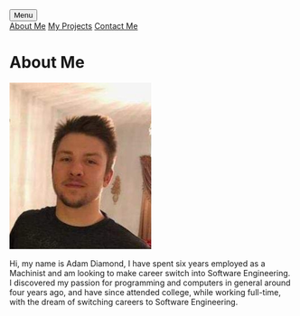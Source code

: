 <!DOCTYPE html>
<html lang="en">
<head>
    <meta charset="UTF-8">
    <title>Welcome to my ePortfolio</title>
    <link rel = "stylesheet"
          type = "text/css"
          href = "main.css" />
</head>

<div id="header_row">
    <div class="dropdown">
        <button class="projects">Menu</button>
        <div class="dropdown-content">
            <a href="https://github.com/diamondadam/DataCollectionServer">About Me</a>
            <a href="https://github.com/diamondadam/CustomTool">My Projects</a>
            <a href="https://github.com/diamondadam/DataAnalysis">Contact Me</a>
        </div>
    </div>
</div>

<h1>About Me</h1>




<body>
<img src="20200404_200651.jpg" alt="Personal Photo">
<p id="aboutMeParagraph"> Hi, my name is Adam Diamond, I have spent six years employed as a Machinist and am looking to make career
    switch into Software Engineering. I discovered my passion for programming and computers in general around four
    years ago, and have since attended college, while working full-time, with the dream of switching careers to Software
    Engineering. </p>
</body>
</html>
